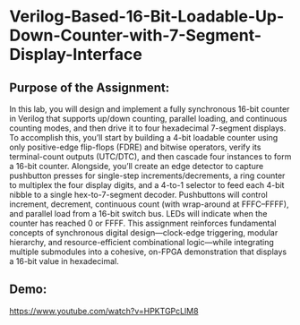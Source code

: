 # Verilog-Based-16-Bit-Loadable-Up-Down-Counter-with-7-Segment-Display-Interface

## Purpose of the Assignment:
In this lab, you will design and implement a fully synchronous 16-bit counter in Verilog that supports up/down counting, parallel loading, and continuous counting modes, and then drive it to four hexadecimal 7-segment displays. To accomplish this, you’ll start by building a 4-bit loadable counter using only positive-edge flip-flops (FDRE) and bitwise operators, verify its terminal-count outputs (UTC/DTC), and then cascade four instances to form a 16-bit counter. Alongside, you’ll create an edge detector to capture pushbutton presses for single-step increments/decrements, a ring counter to multiplex the four display digits, and a 4-to-1 selector to feed each 4-bit nibble to a single hex-to-7-segment decoder. Pushbuttons will control increment, decrement, continuous count (with wrap-around at FFFC–FFFF), and parallel load from a 16-bit switch bus. LEDs will indicate when the counter has reached 0 or FFFF. This assignment reinforces fundamental concepts of synchronous digital design—clock-edge triggering, modular hierarchy, and resource-efficient combinational logic—while integrating multiple submodules into a cohesive, on-FPGA demonstration that displays a 16-bit value in hexadecimal.
## Demo:
https://www.youtube.com/watch?v=HPKTGPcLlM8
